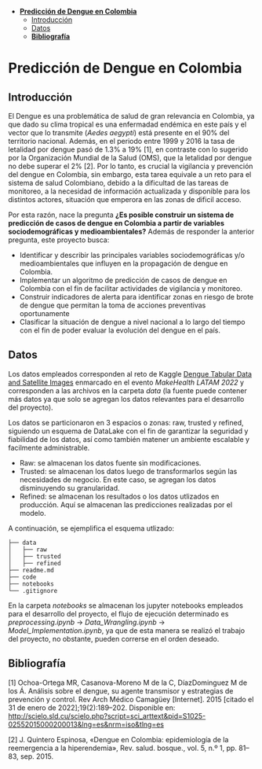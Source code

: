 - [**Predicción de Dengue en Colombia**](#predicción-de-dengue-en-colombia)
  - [Introducción](#introducción)
  - [Datos](#datos)
  - [**Bibliografía**](#bibliografía)
# **Predicción de Dengue en Colombia**
## Introducción
El Dengue es una problemática de salud de gran relevancia en Colombia, ya que dado su clima tropical es una enfermadad endémica en este país y el vector que lo transmite (*Aedes aegypti*) está presente en el 90% del territorio nacional. Además, en el periodo entre 1999 y 2016 la tasa de letalidad por dengue pasó de 1.3% a 19% [1], en contraste con lo sugerido por la Organización Mundial de la Salud (OMS), que la letalidad por dengue no debe superar el 2% [2]. Por lo tanto, es crucial la vigilancia y prevención del dengue en Colombia, sin embargo, esta tarea equivale a un reto para el sistema de salud Colombiano, debido a la dificultad de las tareas de monitoreo, a la necesidad de información actualizada y disponible para los distintos actores, situación que emperora en las zonas de dificil acceso. 

Por esta razón,  nace la pregunta **¿Es posible construir un sistema de predicción de casos de dengue en Colombia a partir de variables sociodemográficas y medioambientales?** Además de responder la anterior pregunta, este proyecto busca: 

- Identificar y describir las principales variables sociodemográficas y/o medioambientales que influyen en la propagación de dengue en Colombia.
- Implementar un algoritmo de predicción de casos de dengue en Colombia con el fin de facilitar actividades de vigilancia y monitoreo.
- Construir indicadores de alerta para identificar zonas en riesgo de brote de dengue que permitan la toma de acciones preventivas oportunamente
- Clasificar la situación de dengue a nivel nacional a lo largo del tiempo con el fin de poder evaluar la evolución del dengue en el país. 

## Datos
Los datos empleados corresponden al reto de Kaggle [Dengue Tabular Data and Satellite Images](https://www.kaggle.com/datasets/davidrestrepo/dengue) enmarcado en el evento *MakeHealth LATAM 2022* y corresponden a las archivos en la carpeta *data* (la fuente puede contener más datos ya que solo se agregan los datos relevantes para el desarrollo del proyecto).

Los datos se particionaron en 3 espacios o zonas: raw, trusted y refined, siguiendo un esquema de DataLake con el fin de garantizar la seguridad y fiabilidad de los datos, así como también matener un ambiente escalable y facilmente administrable.
 
- Raw: se almacenan los datos fuente sin modificaciones. 
- Trusted: se almacenan los datos luego de transformarlos según las necesidades de negocio. En este caso, se agregan los datos disminuyendo su granularidad. 
- Refined: se almacenan los resultados o los datos utlizados en producción. Aquí se almacenan las predicciones realizadas por el modelo. 

A continuación, se ejemplifica el esquema utlizado: 
```
├── data
│   ├── raw
│   ├── trusted
│   ├── refined
├── readme.md
├── code
├── notebooks
└── .gitignore
```

En la carpeta *notebooks* se almacenan los jupyter notebooks empleados para el desarrollo del proyecto, el flujo de ejecución determinado es *preprocessing.ipynb* -> *Data_Wrangling.ipynb* -> *Model_Implementation.ipynb*, ya que de esta manera se realizó el trabajo del proyecto, no obstante, pueden correrse en el orden deseado. 

## **Bibliografía**
[1] Ochoa-Ortega MR, Casanova-Moreno M de la C, DíazDominguez M de los Á. Análisis sobre el dengue, su agente transmisor y estrategias de prevención y control. Rev Arch Médico Camagüey [Internet]. 2015 [citado el 31 de enero de 2022];19(2):189–202. Disponible en: http://scielo.sld.cu/scielo.php?script=sci_arttext&pid=S1025-02552015000200013&lng=es&nrm=iso&tlng=es

[2] J. Quintero Espinosa, «Dengue en Colombia: epidemiología de la reemergencia a la hiperendemia», Rev. salud. bosque., vol. 5, n.º 1, pp. 81–83, sep. 2015.